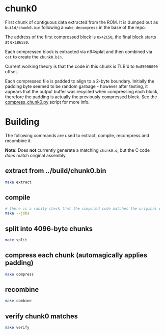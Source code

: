 # chunk0

First chunk of contiguous data extracted from the ROM. It is dumped out as `build/chunk0.bin` following a `make decompress` in the base of the repo.

The address of the first compressed block is `0x42C50`, the final block starts at `0x186550`.

Each compressed block is extracted via n64splat and then combined via `cat` to create the `chunk0.bin`.

Current working theory is that the code in this chunk is TLB'd to `0x85000000` offset.

Each compressed file is padded to align to a 2-byte boundary. Initially the padding byte seemed to be random garbage - however after testing, it appears that the output buffer was recycled when compressing each block, therefore the padding is actually the previously compressed block. See the [compress_chunk0.py](../tools/compress_chunk0.py) script for more info.

# Building

The following commands are used to extract, compile, recompress and recombine it.

**Note:**
Does **not** currently generate a matching `chunk0.o`, but the C code *does* match original assembly.

## extract from ../build/chunk0.bin
```sh
make extract
```

## compile
```sh
# there is a sanity check that the compiled code matches the original chunk0.bin
make --jobs
```

## split into 4096-byte chunks
```sh
make split
```

## compress each chunk (automagically applies padding)
```sh
make compress
```

## recombine
```sh
make combine
```

## verify chunk0 matches
```sh
make verify
```
